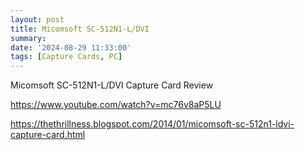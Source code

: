 ```yaml
---
layout: post
title: Micomsoft SC-512N1-L/DVI
summary: 
date: '2024-08-29 11:33:00'
tags: [Capture Cards, PC]
---
```


Micomsoft SC-512N1-L/DVI Capture Card Review



https://www.youtube.com/watch?v=mc76v8aP5LU

https://thethrillness.blogspot.com/2014/01/micomsoft-sc-512n1-ldvi-capture-card.html
